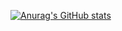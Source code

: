 [![Anurag's GitHub stats](https://github-readme-stats.vercel.app/api?username=peytoncl)](https://github.com/anuraghazra/github-readme-stats)
